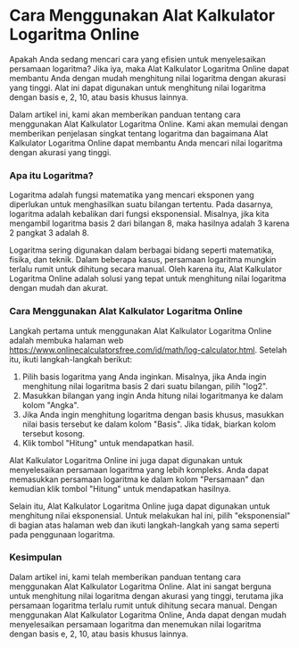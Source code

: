 Cara Menggunakan Alat Kalkulator Logaritma Online
=================================================

Apakah Anda sedang mencari cara yang efisien untuk menyelesaikan persamaan logaritma? Jika iya, maka Alat Kalkulator Logaritma Online dapat membantu Anda dengan mudah menghitung nilai logaritma dengan akurasi yang tinggi. Alat ini dapat digunakan untuk menghitung nilai logaritma dengan basis e, 2, 10, atau basis khusus lainnya.

Dalam artikel ini, kami akan memberikan panduan tentang cara menggunakan Alat Kalkulator Logaritma Online. Kami akan memulai dengan memberikan penjelasan singkat tentang logaritma dan bagaimana Alat Kalkulator Logaritma Online dapat membantu Anda mencari nilai logaritma dengan akurasi yang tinggi.

### Apa itu Logaritma?

Logaritma adalah fungsi matematika yang mencari eksponen yang diperlukan untuk menghasilkan suatu bilangan tertentu. Pada dasarnya, logaritma adalah kebalikan dari fungsi eksponensial. Misalnya, jika kita mengambil logaritma basis 2 dari bilangan 8, maka hasilnya adalah 3 karena 2 pangkat 3 adalah 8.

Logaritma sering digunakan dalam berbagai bidang seperti matematika, fisika, dan teknik. Dalam beberapa kasus, persamaan logaritma mungkin terlalu rumit untuk dihitung secara manual. Oleh karena itu, Alat Kalkulator Logaritma Online adalah solusi yang tepat untuk menghitung nilai logaritma dengan mudah dan akurat.

### Cara Menggunakan Alat Kalkulator Logaritma Online

Langkah pertama untuk menggunakan Alat Kalkulator Logaritma Online adalah membuka halaman web <https://www.onlinecalculatorsfree.com/id/math/log-calculator.html>. Setelah itu, ikuti langkah-langkah berikut:

1. Pilih basis logaritma yang Anda inginkan. Misalnya, jika Anda ingin menghitung nilai logaritma basis 2 dari suatu bilangan, pilih "log2".
2. Masukkan bilangan yang ingin Anda hitung nilai logaritmanya ke dalam kolom "Angka".
3. Jika Anda ingin menghitung logaritma dengan basis khusus, masukkan nilai basis tersebut ke dalam kolom "Basis". Jika tidak, biarkan kolom tersebut kosong.
4. Klik tombol "Hitung" untuk mendapatkan hasil.

Alat Kalkulator Logaritma Online ini juga dapat digunakan untuk menyelesaikan persamaan logaritma yang lebih kompleks. Anda dapat memasukkan persamaan logaritma ke dalam kolom "Persamaan" dan kemudian klik tombol "Hitung" untuk mendapatkan hasilnya.

Selain itu, Alat Kalkulator Logaritma Online juga dapat digunakan untuk menghitung nilai eksponensial. Untuk melakukan hal ini, pilih "eksponensial" di bagian atas halaman web dan ikuti langkah-langkah yang sama seperti pada penggunaan logaritma.

### Kesimpulan

Dalam artikel ini, kami telah memberikan panduan tentang cara menggunakan Alat Kalkulator Logaritma Online. Alat ini sangat berguna untuk menghitung nilai logaritma dengan akurasi yang tinggi, terutama jika persamaan logaritma terlalu rumit untuk dihitung secara manual. Dengan menggunakan Alat Kalkulator Logaritma Online, Anda dapat dengan mudah menyelesaikan persamaan logaritma dan menemukan nilai logaritma dengan basis e, 2, 10, atau basis khusus lainnya.